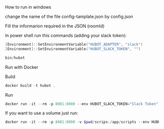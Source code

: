 How to run in windows 

change the name of the file config-tamplate.json by config.json

Fill the informarion required in the JSON (roomId)

In power shell run this commands (adding your slack token):

```powershell
[Environment]::SetEnvironmentVariable("HUBOT_ADAPTER", "slack")
[Environment]::SetEnvironmentVariable("HUBOT_SLACK_TOKEN", "")

bin/hubot
```

Run with Docker 

Build
```powershell
docker build -t hubot .
```

Run
```powershell
docker run -it --rm -p 8081:8080 --env HUBOT_SLACK_TOKEN="Slack Token" hubot
```

If you want to use a volume just run:
```powershell
docker run -it --rm -p 8081:8080 -v $pwd/scrips:/app/scripts --env HUBOT_SLACK_TOKEN="Slack Token" hubot
```